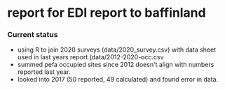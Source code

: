 # report for EDI report to baffinland

### Current status
* using R to join 2020 surveys (data/2020_survey.csv) with data sheet used in last years report (data/2012-2020-occ.csv
* summed pefa occupied sites since 2012 doesn't align with numbers reported last year. 
* looked into 2017 (50 reported, 49 calculated) and found error in data.